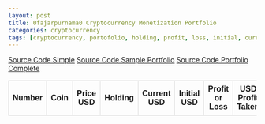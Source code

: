 ```yaml
---
layout: post
title: 0fajarpurnama0 Cryptocurrency Monetization Portfolio
categories: cryptocurrency
tags: [cryptocurrency, portofolio, holding, profit, loss, initial, current, dollar, Coingecko, API, jQuery, HTML, CSS, JavaScript, JSON, monetization]
---
```


<style>
table {
  font-family: arial, sans-serif;
  border-collapse: collapse;
  width: 100%;
}

td, th {
  border: 1px solid #dddddd;
  text-align: center;
  padding: 8px;
}

tr:nth-child(even) {
  background-color: #dddddd;
}
</style>

<a href="http://mellowads.com/49HMZ">Source Code Simple</a>
<a href="http://mellowads.com/0FZNz">Source Code Sample Portfolio</a>
<a href="http://mellowads.com/5Tjh9">Source Code Portfolio Complete</a>
<table id="portfolio" style="width:100%">
  <tr>
    <th>Number</th>
    <th>Coin</th> 
    <th>Price USD</th>
    <th>Holding</th>
    <th>Current USD</th>
    <th>Initial USD</th>
    <th>Profit or Loss</th>
    <th>USD Profit Taken</th>
	<th>After Profit Taken</th>
  </tr>
  
</table>

<script>
$(document).ready(function(){
	$.ajaxSetup({
		async: false
	});	
	var portfolio = [];
  $.getJSON('https://0fajarpurnama0.github.io/assets/json/crypto_portfolio_monetize.json', function(portfoliomonetize) {
  	var portfoliomonetizelength = portfoliomonetize.portfolio.length
	  for(i = 0; i < portfoliomonetizelength; i++){
        portfolio.push(portfoliomonetize.portfolio[i]);
      }
		//console.log(portfolio);
	});
  var current_usd_accumulate = 0;
  var initial_usd_accumulate = 0;
  var profit_taken_accumulate = 0;
  for (i = 0; i < portfolio.length; i++) {
  	var coin_id = portfolio[i].coin;
    var icon = portfolio[i].icon;
    var holding = portfolio[i].holding_amount;
    var initial_usd = parseInt(portfolio[i].initial_usd_investment);
    var profit_taken = parseInt(portfolio[i].usd_profit_taken);
    profit_taken_accumulate += profit_taken;
    initial_usd_accumulate += initial_usd;
  	$.getJSON("https://api.coingecko.com/api/v3/simple/price?ids="+coin_id+"&vs_currencies=usd", function(data){
    	//console.log(Object.values(data[Object.keys(data)]));
  		var price = Object.values(data[Object.keys(data)]);
      var current_usd = holding * price;
      current_usd_accumulate += current_usd;
      var profit_loss;
      var profit_loss_text_color;
      if(current_usd > initial_usd){
      	profit_loss = (current_usd - initial_usd) / initial_usd * 100;
        profit_loss_text_color = 'green';
      } else if(current_usd < initial_usd){
      	profit_loss = (initial_usd - current_usd) / initial_usd * 100;
        profit_loss_text_color = 'red';
      } else {
      	profit_loss = 0;
        profit_loss_text_color = 'black';
      }
	  var after_profit_taken;
	  var after_profit_taken_text_color;
	  if(current_usd + profit_taken > initial_usd){
      	after_profit_taken = (current_usd + profit_taken - initial_usd) / initial_usd * 100;
        after_profit_taken_text_color = 'green';
      } else if(current_usd + profit_taken < initial_usd){
      	after_profit_taken = (initial_usd - current_usd - profit_taken) / initial_usd * 100;
        after_profit_taken_text_color = 'red';
      } else {
      	after_profit_taken = 0;
        after_profit_taken_text_color = 'black';
      }
      print_portfolio('portfolio', i, coin_id, icon, price, holding, current_usd.toFixed(2), initial_usd, profit_loss.toFixed(2), profit_loss_text_color, profit_taken, after_profit_taken_text_color, after_profit_taken.toFixed(2));
		});
  }
  var profit_loss_accumulate;
  var profit_loss_accumulate_text_color;
  if(current_usd_accumulate > initial_usd_accumulate){
    profit_loss_accumulate = (current_usd_accumulate - initial_usd_accumulate) / initial_usd_accumulate * 100;
    profit_loss_accumulate_text_color = 'green';
  } else if(current_usd_accumulate < initial_usd_accumulate){
    profit_loss_accumulate = (initial_usd_accumulate - current_usd_accumulate) / initial_usd_accumulate * 100;
    profit_loss_accumulate_text_color = 'red';
  } else {
    profit_loss_accumulate = 0;
    profit_loss_accumulate_text_color = 'black';
  }
  var after_profit_taken_accumulate;
  var after_profit_taken_accumulate_text_color;
  if(current_usd_accumulate + profit_taken_accumulate > initial_usd_accumulate){
    after_profit_taken_accumulate = (current_usd_accumulate + profit_taken_accumulate - initial_usd_accumulate) / initial_usd_accumulate * 100;
    after_profit_taken_accumulate_text_color = 'green';
  } else if(current_usd_accumulate + profit_taken_accumulate < initial_usd_accumulate){
    after_profit_taken_accumulate = (initial_usd_accumulate - current_usd_accumulate - profit_taken_accumulate) / initial_usd_accumulate * 100;
    after_profit_taken_accumulate_text_color = 'red';
  } else {
    after_profit_taken_accumulate = 0;
    after_profit_taken_accumulate_text_color = 'black';
  }
  print_portfolio('portfolio', 'Total', '', '', '', '', current_usd_accumulate.toFixed(2), initial_usd_accumulate, profit_loss_accumulate.toFixed(2), profit_loss_accumulate_text_color, profit_taken_accumulate, after_profit_taken_accumulate_text_color, after_profit_taken_accumulate.toFixed(2));
});

function print_portfolio(id, number, coin, icon, price, holding, current_usd, initial_usd, profit_loss, profit_loss_text_color, profit_taken, after_profit_taken_text_color, after_profit_taken){
  $('#'+id).append(`
    <tr>
    	<td>`+number+`</td>
    	<td><img width="15px" src="`+icon+`"/><a href="https://www.coingecko.com/en/coins/`+coin+`">`+coin+`</a></td> 
    	<td>$`+price+`</td>
    	<th>`+holding+`</th>
    	<th>$`+current_usd+`</th>
      <th>$`+initial_usd+`</th>
      <th style="color:`+profit_loss_text_color+`;">`+profit_loss+`%</th>
      <th>$`+profit_taken+`</th>
	  <th style="color:`+after_profit_taken_text_color+`;">`+after_profit_taken+`%</th>
  	</tr>
  `);
}
</script>